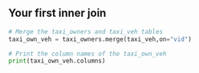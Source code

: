 ## Your first inner join

```python
# Merge the taxi_owners and taxi_veh tables
taxi_own_veh = taxi_owners.merge(taxi_veh,on="vid")

# Print the column names of the taxi_own_veh
print(taxi_own_veh.columns)
```